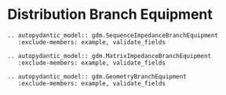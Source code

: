 # Distribution Branch Equipment

```{eval-rst}
.. autopydantic_model:: gdm.SequenceImpedanceBranchEquipment
   :exclude-members: example, validate_fields
```

```{eval-rst}
.. autopydantic_model:: gdm.MatrixImpedanceBranchEquipment
   :exclude-members: example, validate_fields
```

```{eval-rst}
.. autopydantic_model:: gdm.GeometryBranchEquipment
   :exclude-members: example, validate_fields
```